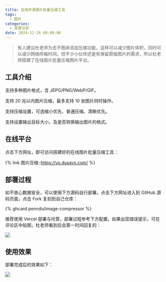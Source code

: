 ```yaml
---
title: 在线开源图片批量压缩工具
tags:
  - 图片
categories:
  - 资源分享
date: 2024-12-26 00:00:00
---
```


> 有人建议杜老师为去不图床添加压缩功能，这样可以减少图片体积，同时可以减少网络传输时间。但不少小伙伴还是有保留原版图片的需求，所以杜老师搭建了在线图片批量压缩图片平台。

<!-- more -->

## 工具介绍

支持多种图片格式，含 JEPG/PNG/WebP/GIF。

支持 20 兆以内图片压缩，最多支持 10 张图片同时操作。

支持压缩设置，可选缩小优先、普通压缩、清晰优先。

支持设置输出目标大小，及是否转换输出图片的格式。

## 在线平台

点击下方网址，即可访问搭建好的在线图片批量压缩工具：

{% link 图片压缩::https://ys.dusays.com/ %}

## 部署过程

如不放心数据安全，可以使用下方源码自行部署。点击下方网址进入到 GitHub 源码页面，点击 Fork 复刻到自己仓库：

{% ghcard penndu/image-compressor %}

推荐使用 Vercel 部署与托管，部署过程参考下方配置。如果出现错误提示，可在评论区中贴图，杜老师看到后会第一时间回复的：

![](https://cdn.dusays.com/2024/12/782-1.jpg)

## 使用效果

部署完成后的效果如下：

![](https://cdn.dusays.com/2024/12/779-5.jpg)